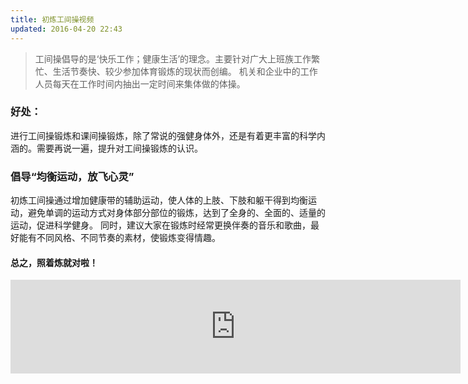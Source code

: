 ```yaml
---
title: 初炼工间操视频
updated: 2016-04-20 22:43
---
```


> 工间操倡导的是‘快乐工作；健康生活’的理念。主要针对广大上班族工作繁忙、生活节奏快、较少参加体育锻炼的现状而创编。 机关和企业中的工作人员每天在工作时间内抽出一定时间来集体做的体操。

### 好处：
进行工间操锻炼和课间操锻炼，除了常说的强健身体外，还是有着更丰富的科学内涵的。需要再说一遍，提升对工间操锻炼的认识。

### 倡导“均衡运动，放飞心灵”
初炼工间操通过增加健康带的辅助运动，使人体的上肢、下肢和躯干得到均衡运动，避免单调的运动方式对身体部分部位的锻炼，达到了全身的、全面的、适量的运动，促进科学健身。
同时，建议大家在锻炼时经常更换伴奏的音乐和歌曲，最好能有不同风格、不同节奏的素材，使锻炼变得情趣。

#### 总之，照着炼就对啦！


<iframe width="720" height="auto" src="http://7sbxw9.com1.z0.glb.clouddn.com/%E5%88%9D%E7%82%BC%E5%B7%A5%E9%97%B4%E6%93%8D.mp4" frameborder="0" allowfullscreen></iframe>
